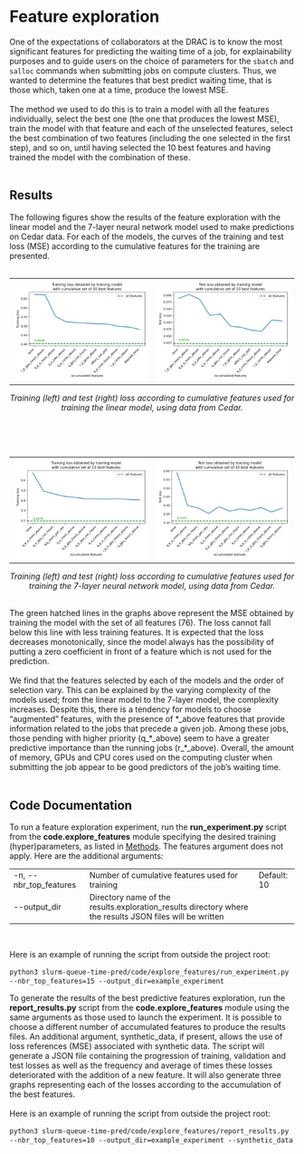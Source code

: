 # Feature exploration

One of the expectations of collaborators at the DRAC is to know the most significant features for predicting the waiting time of a job, for explainability purposes and to guide users on the choice of parameters for the `sbatch` and `salloc` commands when submitting jobs on compute clusters. Thus, we wanted to determine the features that best predict waiting time, that is those which, taken one at a time, produce the lowest MSE.
<br><br>
The method we used to do this is to train a model with all the features individually, select the best one (the one that produces the lowest MSE), train the model with that feature and each of the unselected features, select the best combination of two features (including the one selected in the first step), and so on, until having selected the 10 best features and having trained the model with the combination of these.
<br><br>

## Results

The following figures show the results of the feature exploration with the linear model and the 7-layer neural network model used to make predictions on Cedar data. For each of the models, the curves of the training and test loss (MSE) according to the cumulative features for the training are presented.
<br><br>
<p align="center">
 <table>
  <tr>
   <td><img src="../results/exploration_results/cedar_linear/plots/10_features_plot_training.png">
   </td>
   <td><img src="../results/exploration_results/cedar_linear/plots/10_features_plot_test.png">
   </td>
  </tr>
 </table>
</p>
<p align="center">
 <i>Training (left) and test (right) loss according to cumulative features used for training the linear model, using data from Cedar.
 </i>
</p>
<br>
<br><br>
<p align="center">
 <table>
  <tr>
   <td><img src="../results/exploration_results/cedar_7NN/plots/10_features_plot_training.png">
   </td>
   <td><img src="../results/exploration_results/cedar_7NN/plots/10_features_plot_test.png">
   </td>
  </tr>
 </table>
</p>
<p align="center">
 <i>Training (left) and test (right) loss according to cumulative features used for training the 7-layer neural network model, using data from Cedar.
 </i>
</p>
<br>
The green hatched lines in the graphs above represent the MSE obtained by training the model with the set of all features (76). The loss cannot fall below this line with less training features. It is expected that the loss decreases monotonically, since the model always has the possibility of putting a zero coefficient in front of a feature which is not used for the prediction.
<br><br>
We find that the features selected by each of the models and the order of selection vary. This can be explained by the varying complexity of the models used; from the linear model to the 7-layer model, the complexity increases. Despite this, there is a tendency for models to choose “augmented” features, with the presence of *_above features that provide information related to the jobs that precede a given job. Among these jobs, those pending with higher priority (q_*_above) seem to have a greater predictive importance than the running jobs (r_*_above). Overall, the amount of memory, GPUs and CPU cores used on the computing cluster when submitting the job appear to be good predictors of the job’s waiting time.
<br><br>

## Code Documentation

To run a feature exploration experiment, run the **run_experiment.py** script from the **code.explore_features** module specifying the desired training (hyper)parameters, as listed in [Methods](docs/1_Methods.md). The features argument does not apply. Here are the additional arguments:

<table>
 <tr>
  <td>-n, --nbr_top_features
  </td>	 	
  <td>Number of cumulative features used for training
  </td>
  <td>Default: 10
  </td>
 </tr>
  <tr>
  <td>--output_dir
  </td>	 	
  <td>Directory name of the results.exploration_results directory  where the results JSON files will be written
  </td>
  <td>
  </td>
 </tr>
</table>
<br>

Here is an example of running the script from outside the project root:

```
python3 slurm-queue-time-pred/code/explore_features/run_experiment.py --nbr_top_features=15 --output_dir=example_experiment
```

To generate the results of the best predictive features exploration, run the **report_results.py** script from the **code.explore_features** module using the same arguments as those used to launch the experiment. It is possible to choose a different number of accumulated features to produce the results files. An additional argument, synthetic_data, if present, allows the use of loss references (MSE) associated with synthetic data. The script will generate a JSON file containing the progression of training, validation and test losses as well as the frequency and average of times these losses deteriorated with the addition of a new feature. It will also generate three graphs representing each of the losses according to the accumulation of the best features.
<br><br>
Here is an example of running the script from outside the project root:


```
python3 slurm-queue-time-pred/code/explore_features/report_results.py --nbr_top_features=10 --output_dir=example_experiment --synthetic_data
```